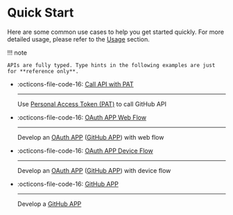 <!-- markdownlint-disable MD033 MD041 -->

# Quick Start

Here are some common use cases to help you get started quickly. For more detailed usage, please refer to the [Usage](../usage/authentication.md) section.

!!! note

    APIs are fully typed. Type hints in the following examples are just for **reference only**.

<div class="grid cards" markdown>

<!-- prettier-ignore-start -->

- :octicons-file-code-16: [Call API with PAT](./call-api-with-pat.md)

    ---

    Use [Personal Access Token (PAT)](https://docs.github.com/en/authentication/keeping-your-account-and-data-secure/managing-your-personal-access-tokens) to call GitHub API

- :octicons-file-code-16: [OAuth APP Web Flow](./oauth-web-flow.md)

    ---

    Develop an [OAuth APP](https://docs.github.com/en/apps/oauth-apps/building-oauth-apps/creating-an-oauth-app) ([GitHub APP](https://docs.github.com/en/apps/creating-github-apps/registering-a-github-app/registering-a-github-app)) with web flow

- :octicons-file-code-16: [OAuth APP Device Flow](./oauth-device-flow.md)

    ---

    Develop an [OAuth APP](https://docs.github.com/en/apps/oauth-apps/building-oauth-apps/creating-an-oauth-app) ([GitHub APP](https://docs.github.com/en/apps/creating-github-apps/registering-a-github-app/registering-a-github-app)) with device flow

- :octicons-file-code-16: [GitHub APP](./github-app.md)

    ---

    Develop a [GitHub APP](https://docs.github.com/en/apps/creating-github-apps/registering-a-github-app/registering-a-github-app)

<!-- prettier-ignore-end -->

</div>
